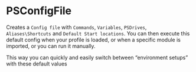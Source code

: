 # PSConfigFile


Creates a `Config file` with `Commands`, `Variables`, `PSDrives`, `Aliases\Shortcuts` and `Default Start locations`. 
You can then execute this default config when your profile is loaded, or when a specific module is imported, or you can run it manually. 

This way you can quickly and easily switch between “environment setups” with these default values
